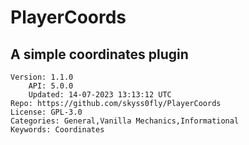 # PlayerCoords
## A simple coordinates plugin
```properties
Version: 1.1.0
    API: 5.0.0
    Updated: 14-07-2023 13:13:12 UTC
Repo: https://github.com/skyss0fly/PlayerCoords
License: GPL-3.0
Categories: General,Vanilla Mechanics,Informational
Keywords: Coordinates
```
